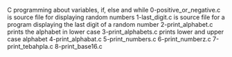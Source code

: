 C programming about variables, if, else and while
0-positive_or_negative.c is source file for displaying random numbers
1-last_digit.c is source file for a program displaying the last digit of a random number
2-print_alphabet.c prints the alphabet in lower case
3-print_alphabets.c prints lower and upper case alphabet
4-print_alphabat.c 
5-print_numbers.c
6-print_numberz.c
7-print_tebahpla.c
8-print_base16.c
